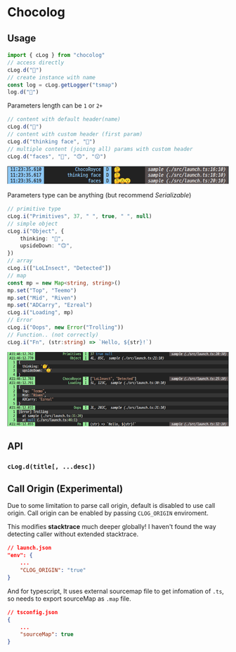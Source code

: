 # Chocolog

## Usage
```typescript
import { cLog } from "chocolog"
// access directly
cLog.d("🤔")
// create instance with name
const log = cLog.getLogger("tsmap")
log.d("🤔")
```
Parameters length can be `1` or `2+`
```typescript
// content with default header(name)
cLog.d("🤔")
// content with custom header (first param)
cLog.d("thinking face", "🤔")
// multiple content (joining all) params with custom header
cLog.d("faces", "🤔", "🙃", "😗")
```
![alt text](./img/basic_param.png)

Parameters type can be anything (but recommend *Serializable*)
```typescript
// primitive type
cLog.i("Primitives", 37, " ", true, " ", null)
// simple object
cLog.i("Object", {
    thinking: "🤔",
    upsideDown: "🙃",
})
// array
cLog.i(["LoLInsect", "Detected"])
// map
const mp = new Map<string, string>()
mp.set("Top", "Teemo")
mp.set("Mid", "Riven")
mp.set("ADCarry", "Ezreal")
cLog.i("Loading", mp)
// Error
cLog.i("Oops", new Error("Trolling"))
// Function.. (not correctly)
cLog.i("Fn", (str:string) => `Hello, ${str}!`)
```
![param type](./img/param_type.png)
## API
### `cLog.d(title[, ...desc])`

## Call Origin (Experimental)
Due to some limitation to parse call origin, default is disabled to use call origin.
Call origin can be enabled by passing `CLOG_ORIGIN` enviroment.

This modifies **stacktrace** much deeper globally!
I haven't found the way detecting caller
without extended stacktrace.
```json
// launch.json
"env": {
    ...
    "CLOG_ORIGIN": "true"
}
```

And for typescript, It uses external sourcemap file
to get infomation of `.ts`,
so needs to export sourceMap as `.map` file.
```json
// tsconfig.json
{
    ...
    "sourceMap": true
}
```
